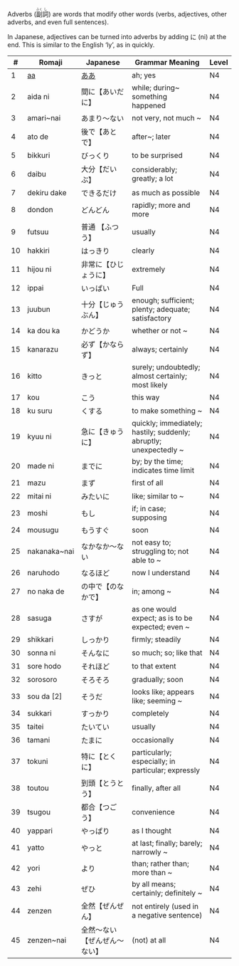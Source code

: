 Adverbs (<ruby>副<rt>ふく</rt>詞<rt>し</rt></ruby>) are words that modify other words (verbs, adjectives, other adverbs, and even full sentences).

In Japanese, adjectives can be turned into adverbs by adding に (ni) at the end. This is similar to the English ‘ly’, as in quickly.

|#|	Romaji|	Japanese|	Grammar Meaning|	Level|
| --- | --- | --- | --- | --- |
|1|[aa](aa.md)|[ああ](aa.md)|ah; yes|	N4|
|2|aida ni|間に【あいだに】|while; during~ something happened|	N4|
|3|amari~nai|あまり～ない|not very, not much ~|	N4|
|4|ato de|後で【あとで】|after~; later|	N4|
|5|bikkuri|びっくり|to be surprised|	N4|
|6|daibu|大分【だいぶ】|considerably; greatly; a lot|	N4|
|7|dekiru dake|できるだけ|as much as possible|	N4|
|8|dondon|どんどん|rapidly; more and more|	N4|
|9|futsuu|普通 【ふつう】|usually|	N4|
|10|hakkiri|はっきり|clearly|	N4|
|11|hijou ni|非常に【ひじょうに】|extremely|	N4|
|12|ippai|いっぱい|Full|	N4|
|13|juubun|十分【じゅうぶん】|enough; sufficient; plenty; adequate; satisfactory|	N4|
|14|ka dou ka|かどうか|whether or not ~|	N4|
|15|kanarazu|必ず【かならず】|always; certainly|	N4|
|16|kitto|きっと|surely; undoubtedly; almost certainly; most likely|	N4|
|17|kou|こう|this way|	N4|
|18|	ku suru|くする|to make something ~|	N4|
|19|	kyuu ni|急に【きゅうに】|quickly; immediately; hastily; suddenly; abruptly; unexpectedly ~|	N4|
|20|	made ni|までに|by; by the time; indicates time limit|	N4|
|21|	mazu|まず|first of all|	N4|
|22|	mitai ni|みたいに|like; similar to ~|	N4|
|23|	moshi|もし|if; in case; supposing|	N4|
|24|	mousugu|もうすぐ|soon|	N4|
|25|	nakanaka~nai|なかなか～ない|not easy to; struggling to; not able to ~|	N4|
|26|	naruhodo|なるほど|now I understand|	N4|
|27|	no naka de|の中で【のなかで】|in; among ~|	N4|
|28|	sasuga|さすが|as one would expect; as is to be expected; even ~|	N4|
|29|	shikkari|しっかり|firmly; steadily|	N4|
|30|	sonna ni|そんなに|so much; so; like that|	N4|
|31|	sore hodo|それほど|to that extent|	N4|
|32|	sorosoro|そろそろ|gradually; soon|	N4|
|33|	sou da [2]|そうだ|looks like; appears like; seeming ~|	N4|
|34|	sukkari|すっかり|completely|	N4|
|35|	taitei|たいてい|usually|	N4|
|36|	tamani|たまに|occasionally|	N4|
|37|	tokuni|特に【とくに】|particularly; especially; in particular; expressly|	N4|
|38|	toutou|到頭【とうとう】|finally, after all|	N4|
|39|	tsugou|都合【つごう】|convenience	|N4|
|40|	yappari|やっぱり|as I thought|	N4|
|41|	yatto|やっと|at last; finally; barely; narrowly ~|	N4|
|42|yori|より|than; rather than; more than ~	|N4|
|43|zehi|ぜひ|by all means; certainly; definitely ~|	N4|
|44|zenzen|全然【ぜんぜん】|not entirely (used in a negative sentence)|	N4|
|45|zenzen~nai|全然～ない【ぜんぜん～ない】|(not) at all	|N4|